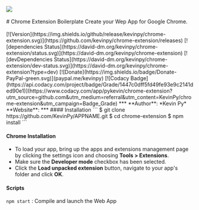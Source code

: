 <img src="https://kevinpy.com/Projects/Chrome-Extension/out/chrome-extension-screenshot.png" align="center" />
<br /><br />
# Chrome Extension Boilerplate
Create your Wep App for Google Chrome.<br />
<br />
[![Version](https://img.shields.io/github/release/kevinpy/chrome-extension.svg)](https://github.com/kevinpy/chrome-extension/releases)
[![dependencies Status](https://david-dm.org/kevinpy/chrome-extension/status.svg)](https://david-dm.org/kevinpy/chrome-extension)
[![devDependencies Status](https://david-dm.org/kevinpy/chrome-extension/dev-status.svg)](https://david-dm.org/kevinpy/chrome-extension?type=dev)
[![Donate](https://img.shields.io/badge/Donate-PayPal-green.svg)](paypal.me/kevinpy)
[![Codacy Badge](https://api.codacy.com/project/badge/Grade/1447c0dff5fd49fe93e9c2141ded90e1)](https://www.codacy.com/app/pykevin/chrome-extension?utm_source=github.com&amp;utm_medium=referral&amp;utm_content=KevinPy/chrome-extension&amp;utm_campaign=Badge_Grade)
***
**Author**: *Kevin Py*<br />
**Website**: <https://kevinpy.com>
***
#### Installation
```
$ git clone https://github.com/KevinPy/APPNAME.git
$ cd chrome-extension
$ npm install
```

#### Chrome Installation
- To load your app, bring up the apps and extensions management page by clicking the settings icon and choosing **Tools > Extensions**.<br />
- Make sure the **Developer mode** checkbox has been selected.<br />
- Click the **Load unpacked extension** button, navigate to your app's folder and click **OK**.


#### Scripts
`npm start` : Compile and launch the Web App